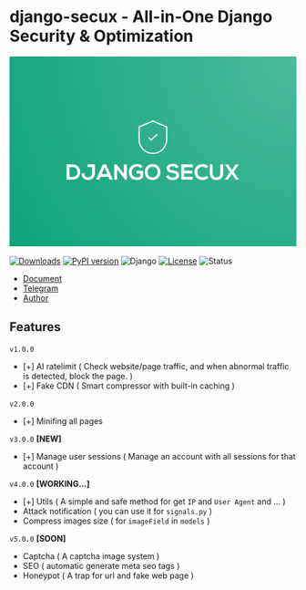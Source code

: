 # django-secux - All-in-One Django Security & Optimization

![django-secux](https://raw.githubusercontent.com/xo-aria/django-secux/refs/heads/main/django-secux.png)

[![Downloads](https://pepy.tech/badge/django-secux)](https://pepy.tech/project/django-secux)
[![PyPI version](https://img.shields.io/pypi/v/django-secux.svg)](https://pypi.org/project/django-secux/)
![Django](https://img.shields.io/badge/Django-3.2%20|%204.2%20|%205.0-green?logo=django)
[![License](https://img.shields.io/github/license/xo-aria/django-secux)](https://github.com/xo-aria/django-secux/blob/main/LICENSE)
![Status](https://img.shields.io/badge/status-active-brightgreen)

- [Document](https://xo-aria.github.io/django-secux/doc/) 
- [Telegram](https://t.me/xo_community_dev)
- [Author](https://t.me/ghanon_dar)

## Features
`v1.0.0`
- [+] AI ratelimit ( Check website/page traffic, and when abnormal traffic is detected, block the page. )
- [+] Fake CDN ( Smart compressor with built-in caching )

`v2.0.0`
- [+] Minifing all pages

`v3.0.0` **[NEW]**
- [+] Manage user sessions ( Manage an account with all sessions for that account )

`v4.0.0` **[WORKING...]**
- [+] Utils ( A simple and safe method for get `IP` and `User Agent` and ... )
- Attack notification ( you can use it for `signals.py` )
- Compress images size ( for `imageField` in `models` )

`v5.0.0` **[SOON]**
- Captcha ( A captcha image system )
- SEO ( automatic generate meta seo tags )
- Honeypot ( A trap for url and fake web page )
